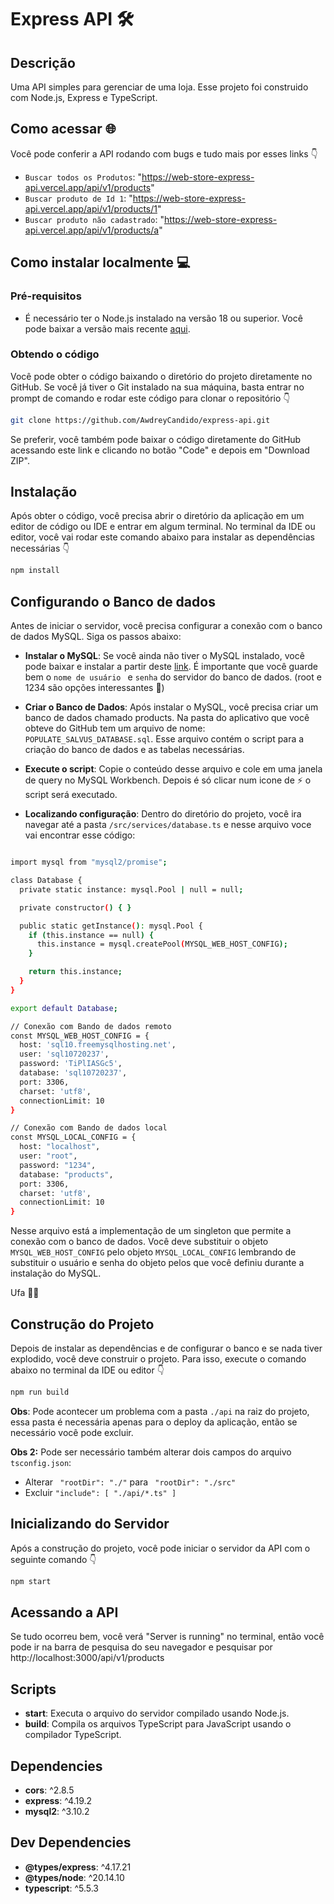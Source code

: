 # Express API 🛠️

## Descrição
Uma API simples para gerenciar de uma loja. Esse projeto foi construido com Node.js, Express e TypeScript.

## Como acessar 🌐
Você pode conferir a API rodando com bugs e tudo mais por esses links 👇
- `Buscar todos os Produtos`: "https://web-store-express-api.vercel.app/api/v1/products"
- `Buscar produto de Id 1`: "https://web-store-express-api.vercel.app/api/v1/products/1"
- `Buscar produto não cadastrado`: "https://web-store-express-api.vercel.app/api/v1/products/a"

## Como instalar localmente 💻

### Pré-requisitos
- É necessário ter o Node.js instalado na versão 18 ou superior. Você pode baixar a versão mais recente [aqui](https://nodejs.org/).

### Obtendo o código
Você pode obter o código baixando o diretório do projeto diretamente no GitHub. Se você já tiver o Git instalado na sua máquina, basta entrar no prompt de comando e rodar este código para clonar o repositório 👇
```bash
git clone https://github.com/AwdreyCandido/express-api.git
```

Se preferir, você também pode baixar o código diretamente do GitHub acessando este link e clicando no botão "Code" e depois em "Download ZIP".

## Instalação
Após obter o código, você precisa abrir o diretório da aplicação em um editor de código ou IDE e entrar em algum terminal. No terminal da IDE ou editor, você vai rodar este comando abaixo para instalar as dependências necessárias 👇
```bash
npm install
```

## Configurando o Banco de dados
Antes de iniciar o servidor, você precisa configurar a conexão com o banco de dados MySQL. Siga os passos abaixo:

* **Instalar o MySQL**: Se você ainda não tiver o MySQL instalado, você pode baixar e instalar a partir deste [link](https://dev.mysql.com/downloads/installer/). É importante que você guarde bem o `nome de usuário ` e `senha` do servidor do banco de dados. (root e 1234 são opções interessantes 🤣)


* **Criar o Banco de Dados**: Após instalar o MySQL, você precisa criar um banco de dados chamado products. Na pasta do aplicativo que você obteve do GitHub tem um arquivo de nome: `POPULATE_SALVUS_DATABASE.sql`.
Esse arquivo contém o script para a criação do banco de dados e as tabelas necessárias.

* **Execute o script**: Copie o conteúdo desse arquivo e cole em uma janela de query no MySQL Workbench. Depois é só clicar num icone de ⚡ o script será executado.

* **Localizando configuração**: Dentro do diretório do projeto, você ira navegar até a pasta `/src/services/database.ts` e nesse arquivo voce vai encontrar esse código: 

```bash

import mysql from "mysql2/promise";

class Database {
  private static instance: mysql.Pool | null = null;

  private constructor() { }

  public static getInstance(): mysql.Pool {
    if (this.instance == null) {
      this.instance = mysql.createPool(MYSQL_WEB_HOST_CONFIG);
    }

    return this.instance;
  }
}

export default Database;

// Conexão com Bando de dados remoto
const MYSQL_WEB_HOST_CONFIG = { 
  host: 'sql10.freemysqlhosting.net',
  user: 'sql10720237',
  password: 'TiPlIASGc5',
  database: 'sql10720237',
  port: 3306,
  charset: 'utf8',
  connectionLimit: 10
}

// Conexão com Bando de dados local
const MYSQL_LOCAL_CONFIG = {
  host: "localhost",
  user: "root",
  password: "1234",
  database: "products",
  port: 3306,
  charset: 'utf8',
  connectionLimit: 10
}

```

Nesse arquivo está a implementação de um singleton que permite a conexão com o banco de dados. Você deve substituir o objeto `MYSQL_WEB_HOST_CONFIG` pelo objeto `MYSQL_LOCAL_CONFIG` lembrando de substituir o usuário e senha do objeto pelos que você definiu durante a instalação do MySQL.

Ufa 😮‍💨

## Construção do Projeto
Depois de instalar as dependências e de configurar o banco e se nada tiver explodido, você deve construir o projeto. Para isso, execute o comando abaixo no terminal da IDE ou editor 👇

```bash
npm run build
```

**Obs**: Pode acontecer um problema com a pasta `./api` na raiz do projeto, essa pasta é necessária apenas para o deploy da aplicação, então se necessário você pode excluir.

**Obs 2:** Pode ser necessário também alterar dois campos do arquivo `tsconfig.json`: 

* Alterar ` "rootDir": "./"`  para ` "rootDir": "./src"`
* Excluir `"include": [
    "./api/*.ts"
  ]`

## Inicializando do Servidor
Após a construção do projeto, você pode iniciar o servidor da API com o seguinte comando 👇
```bash
npm start
```
## Acessando a API
Se tudo ocorreu bem, você verá "Server is running" no terminal, então você pode ir na barra de pesquisa do seu navegador e pesquisar por http://localhost:3000/api/v1/products

## Scripts

- **start**: Executa o arquivo do servidor compilado usando Node.js.
- **build**: Compila os arquivos TypeScript para JavaScript usando o compilador TypeScript.

## Dependencies

- **cors**: ^2.8.5
- **express**: ^4.19.2
- **mysql2**: ^3.10.2

## Dev Dependencies

- **@types/express**: ^4.17.21
- **@types/node**: ^20.14.10
- **typescript**: ^5.5.3
